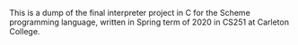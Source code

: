 This is a dump of the final interpreter project in C for the Scheme programming language, written in Spring term of 2020 in CS251 at Carleton College.